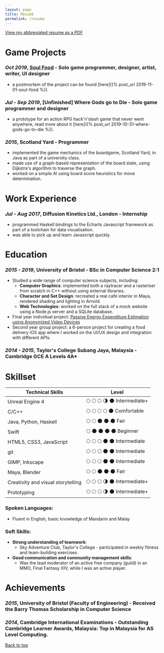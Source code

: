 ```yaml
---
layout: page
title: Résumé
permalink: /resume
---
```


[View my abbreviated resume as a PDF](/assets/JasonChan_Resume2019.pdf)

# Game Projects

### _Oct 2019_, [**Soul Food**](https://hianhianhian.itch.io/soul-food) - Solo game programmer, designer, artist, writer, UI designer
  - a postmortem of the project can be found [here]({% post_url 2019-11-01-soul-food %}).

### _Jul - Sep 2019_, **\[Unfinished\] Where Gods go to Die** - Solo game programmer and designer
  - a prototype for an action RPG hack'n'slash game that never went anywhere, read more about it [here]({% post_url 2019-10-31-where-gods-go-to-die %}).

### _2015_, **Scotland Yard** - Programmer
  - implemented the game mechanics of the boardgame, Scotland Yard, in Java as part of a university class.
  - made use of a graph-based representation of the board state, using Dijkstra's algorithm to traverse the graph.
  - worked on a simple AI using board score heuristics for move determination.
  
# Work Experience

### _Jul - Aug 2017_, **Diffusion Kinetics Ltd., London** - Internship
  - programmed Haskell bindings to the Echarts Javascript framework as part of a toolchain for data visualisation.
  - was able to pick up and learn Javascript quickly.

# Education

### _2015 - 2019_, **University of Bristol** - BSc in Computer Science 2:1
  - Studied a wide range of computer science subjects, including: 
    - **Computer Graphics**: implemented both a raytracer and a rasteriser from scratch in C++ without using external libraries.
    - **Character and Set Design**: recreated a real café interior in Maya, rendered shading and lighting in Arnold.
    - **Web Technologies**: worked on the full stack of a mock website using a Node.js server and a SQLite database.
  - Final year individual project: [Passive Energy Expenditure Estimation using Anonymized Video Devices](/assets/dissertation.pdf)
  - Second year group project: a 6-person project for creating a food delivery iOS app where I worked on the UI/UX design and integration with different APIs.
    
### _2014 - 2015_, **Taylor's College Subang Jaya, Malaysia** - Cambridge GCE A Levels 4A*

# Skillset

| Technical Skills | Level |
|--|-------|
|Unreal Engine 4| :full_moon: :full_moon: :full_moon: :last_quarter_moon: :new_moon: Intermediate+|
|C/C++ | :full_moon: :full_moon: :full_moon: :full_moon: :new_moon: Comfortable|
|Java, Python, Haskell | :full_moon: :full_moon: :new_moon: :new_moon: :new_moon: Fair|
|Swift | :full_moon: :new_moon: :new_moon: :new_moon: :new_moon: Beginner|
|HTML5, CSS3, JavaScript| :full_moon: :full_moon: :full_moon: :new_moon: :new_moon: Intermediate|
|git | :full_moon: :full_moon: :full_moon: :new_moon: :new_moon: Intermediate|
|GIMP, Inkscape| :full_moon: :full_moon: :full_moon: :new_moon: :new_moon: Intermediate|
|Maya, Blender | :full_moon: :full_moon: :new_moon: :new_moon: :new_moon: Fair|
|Creativity and visual storytelling | :full_moon: :full_moon: :full_moon: :last_quarter_moon: :new_moon: Intermediate+|
|Prototyping | :full_moon: :full_moon: :full_moon: :last_quarter_moon: :new_moon: Intermediate+|

### Spoken Languages: 
  - Fluent in English, basic knowledge of Mandarin and Malay
  
### Soft Skills:
  - **Strong understanding of teamwork**: 
    - Sky Adventure Club, Taylor's College - participated in weekly fitness and team-building exercises.
  - **Good communication and community management skills**: 
    - Was the lead moderator of an active free company (guild) in an MMO, Final Fantasy XIV, while I was an active player.
    
# Achievements

### _2015_, **University of Bristol (Faculty of Engineering)** - Received the Barry Thomas Scholarship in Computer Science
### _2014_, **Cambridge International Examinations** - Outstanding Cambridge Learner Awards, Malaysia: Top in Malaysia for AS Level Computing.

[Back to top](#)